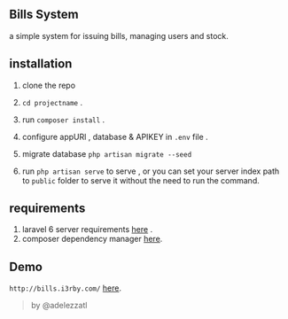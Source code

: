##  Bills System
a simple system for issuing bills, managing users and stock.

## installation

1. clone the repo

2. `cd projectname` .

3. run `composer install` .

4. configure appURl , database & APIKEY in `.env` file .

5. migrate database  `php artisan migrate --seed`

6. run `php artisan serve` to serve ,
   or you can set your server index path to `public` folder to serve it without the need to run the command.

## requirements

1. laravel 6 server requirements [here](https://laravel.com/docs/6.x#server-requirements) .
2. composer dependency manager [here](https://getcomposer.org/).

## Demo

`http://bills.i3rby.com/` [here](http://bills.i3rby.com/).

> by @adelezzatl
